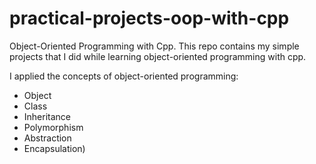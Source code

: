 # practical-projects-oop-with-cpp
Object-Oriented Programming with Cpp.
This repo contains my simple projects that I did while learning object-oriented programming with cpp.

I applied the concepts of object-oriented programming:
 * Object 
 * Class
 * Inheritance
 * Polymorphism
 * Abstraction
 * Encapsulation)
